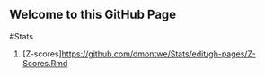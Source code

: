 ## Welcome to this GitHub Page

#Stats

1. [Z-scores]https://github.com/dmontwe/Stats/edit/gh-pages/Z-Scores.Rmd

